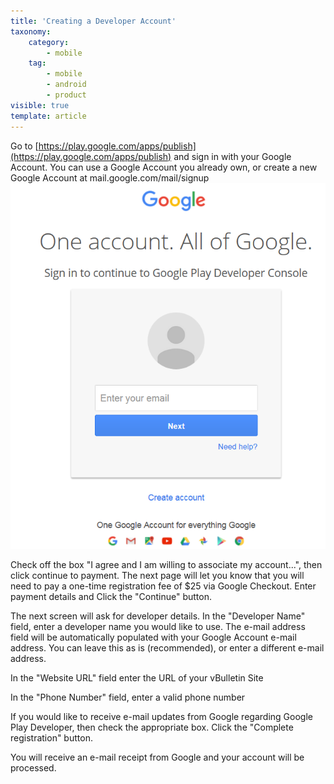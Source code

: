 ```yaml
---
title: 'Creating a Developer Account'
taxonomy:
    category:
        - mobile
    tag:
        - mobile
        - android
        - product
visible: true
template: article
---
```


Go to [https://play.google.com/apps/publish](https://play.google.com/apps/publish) and sign in with your Google Account. You can use a Google Account you already own, or create a new Google Account at mail.google.com/mail/signup 
![Image 1](instr_android_001.png)

Check off the box "I agree and I am willing to associate my account...", then click continue to payment. 
The next page will let you know that you will need to pay a one-time registration fee of $25 via Google Checkout. Enter payment details and Click the "Continue" button. 

The next screen will ask for developer details. In the "Developer Name" field, enter a developer name you would like to use. 
The e-mail address field will be automatically populated with your Google Account e-mail address. You can leave this as is (recommended), or enter a different e-mail address.

In the "Website URL" field enter the URL of your vBulletin Site 

In the "Phone Number" field, enter a valid phone number

If you would like to receive e-mail updates from Google regarding Google Play Developer, then check the appropriate box.
Click the "Complete registration" button.

You will receive an e-mail receipt from Google and your account will be processed.